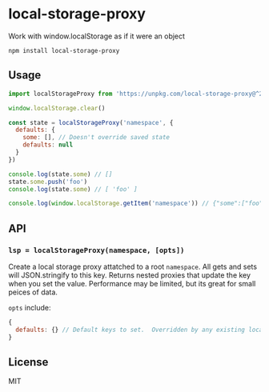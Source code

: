 # local-storage-proxy

Work with window.localStorage as if it were an object

```
npm install local-storage-proxy
```

## Usage

``` js
import localStorageProxy from 'https://unpkg.com/local-storage-proxy@^2?module'

window.localStorage.clear()

const state = localStorageProxy('namespace', {
  defaults: {
    some: [], // Doesn't override saved state
    defaults: null
  }
})

console.log(state.some) // []
state.some.push('foo')
console.log(state.some) // [ 'foo' ]

console.log(window.localStorage.getItem('namespace')) // {"some":["foo"],"defaults":null}
```

## API

### `lsp = localStorageProxy(namespace, [opts])`

Create a local storage proxy attatched to a root `namespace`.  All gets and sets will JSON.stringify to this key.  Returns nested proxies that update the key when you set the value.  Performance may be limited, but its great for small peices of data.

`opts` include:

```js
{
  defaults: {} // Default keys to set.  Overridden by any existing local storage state
}
```

## License

MIT
